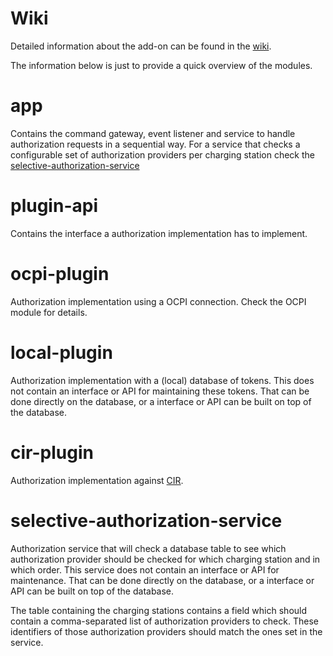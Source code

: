# Wiki

Detailed information about the add-on can be found in the [wiki](https://github.com/motown-io/motown/wiki/Identification-Authorization-Add-on).

The information below is just to provide a quick overview of the modules.

# app

Contains the command gateway, event listener and service to handle authorization requests in a sequential way. For a service that checks a configurable set of authorization providers per charging station check the [selective-authorization-service](selective-authorization-service)

# plugin-api

Contains the interface a authorization implementation has to implement.

# ocpi-plugin

Authorization implementation using a OCPI connection. Check the OCPI module for details.

# local-plugin

Authorization implementation with a (local) database of tokens. This does not contain an interface or API for maintaining these tokens. That can be done directly on the database, or a interface or API can be built on top of the database.

# cir-plugin

Authorization implementation against [CIR](https://eviolin.ev-services.net/cir/service.asmx).

# selective-authorization-service

Authorization service that will check a database table to see which authorization provider should be checked for which charging station and in which order. This service does not contain an interface or API for maintenance. That can be done directly on the database, or a interface or API can be built on top of the database.

The table containing the charging stations contains a field which should contain a comma-separated list of authorization providers to check. These identifiers of those authorization providers should match the ones set in the service.